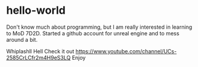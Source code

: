 # hello-world

Don't know much about programming, but I am really interested in learning to MoD 7D2D.
Started a github account for unreal engine and to mess around a bit. 

Whiplashll Hell
Check it out
https://www.youtube.com/channel/UCs-2585CrLCfr2m4H9eS3LQ
Enjoy
